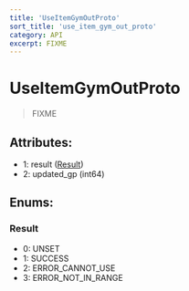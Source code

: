 ```yaml
---
title: 'UseItemGymOutProto'
sort_title: 'use_item_gym_out_proto'
category: API
excerpt: FIXME
---
```


# UseItemGymOutProto

> FIXME

## Attributes:

- 1: result ([Result](#result))
- 2: updated_gp (int64)

## Enums:

### Result
- 0: UNSET
- 1: SUCCESS
- 2: ERROR_CANNOT_USE
- 3: ERROR_NOT_IN_RANGE
